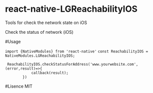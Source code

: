 # react-native-LGReachabilityIOS
Tools for check the network state on iOS

Check the status of network (iOS)

#Usage

`import {NativeModules} from 'react-native'`
`const ReachabilityIOS = NativeModules.LGReachabilityIOS;`

```
 ReachabilityIOS.checkStatusForAddress('www.yourwebsite.com',(error,result)=>{
            callback(result);
        })
```

#Lisence
MIT
